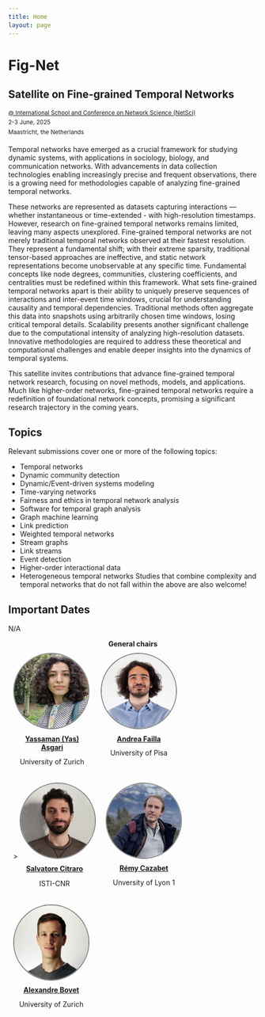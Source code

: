 ```yaml
---
title: Home
layout: page
---
```


# Fig-Net
## Satellite on Fine-grained Temporal Networks 
<sup>[@ International School and Conference on Network Science (NetSci)](https://netsci2025.github.io/)</sup><br>
<sup>2-3 June, 2025</sup><br>
<sup>Maastricht, the Netherlands</sup>

Temporal networks have emerged as a crucial framework for studying dynamic systems, with applications in sociology, biology, and communication networks. With advancements in data collection technologies enabling increasingly precise and frequent observations, there is a growing need for methodologies capable of analyzing fine-grained temporal networks.

These networks are represented as datasets capturing interactions — whether instantaneous or time-extended - with high-resolution timestamps. However, research on fine-grained temporal networks remains limited, leaving many aspects unexplored. Fine-grained temporal networks are not merely traditional temporal networks observed at their fastest resolution. They represent a fundamental shift; with their extreme sparsity, traditional tensor-based approaches are ineffective, and static network representations become unobservable at any specific time. Fundamental concepts like node degrees, communities, clustering coefficients, and centralities must be redefined within this framework. What sets fine-grained temporal networks apart is their ability to uniquely preserve sequences of interactions and inter-event time windows, crucial for understanding causality and temporal dependencies. Traditional methods often aggregate this data into snapshots using arbitrarily chosen time windows, losing critical temporal details. Scalability presents another significant challenge due to the computational intensity of analyzing high-resolution datasets. Innovative methodologies are required to address these theoretical and computational challenges and enable deeper insights into the dynamics of temporal systems.

This satellite invites contributions that advance fine-grained temporal network research, focusing on novel methods, models, and applications. Much like higher-order networks, fine-grained temporal networks require a redefinition of foundational network concepts, promising a significant research trajectory in the coming years. 

## Topics 
Relevant submissions cover one or more of the following topics:
- Temporal networks  
- Dynamic community detection
- Dynamic/Event-driven systems modeling  
- Time-varying networks  
- Fairness and ethics in temporal network analysis
- Software for temporal graph analysis
- Graph machine learning
- Link prediction
- Weighted temporal networks
- Stream graphs
- Link streams
- Event detection
- Higher-order interactional data
- Heterogeneous temporal networks
Studies that combine complexity and temporal networks that do not fall within the above are also welcome!


## Important Dates
N/A









<div style="width: 100%; text-align: center"> 
<b>General chairs</b>
</div> 
<div style="float: left; margin: 10px">
<a href="https://www.yasasgari.com/">
  <img src="images/asgari.png" style="border: 2px solid gray; width: 150px; height: 150px; background-size: cover; border-radius: 50%;">
  </a>
  <span style="display: block; padding: 5%; text-align: center;"><a href="https://www.yasasgari.com/"><b>Yassaman (Yas) Asgari</b></a></span>
  <span style="display: block; margin-top: -10px; text-align: center;"><p>University of Zurich</p></span>
</div>
<div style="float: left; margin: 10px">
<a href="https://linktr.ee/andreafailla">
  <img src="images/failla.png" style="border: 2px solid gray; width: 150px; height: 150px; background-size: cover; border-radius: 50%;">
  </a>
  <span style="display: block; padding: 5%; text-align: center;"><a href="https://linktr.ee/andreafailla"><b>Andrea Failla</b></a></span>
  <span style="display: block; margin-top: -10px; text-align: center;"><p>University of Pisa</p></span>
</div>
<div style="clear: both;"></div>
<div style="float: left; margin: 10px">>
<a href="https://pages.di.unipi.it/citraro/">
  <img src="images/Citraro.jpeg" style="border: 2px solid gray; width: 150px; height: 150px; background-size: cover; border-radius: 50%;">
  </a>
  <span style="display: block; padding: 5%; text-align: center;"><a href="https://pages.di.unipi.it/citraro/"><b>Salvatore Citraro</b></a></span>
  <span style="display: block; margin-top: -10px; text-align: center;"><p>ISTI-CNR</p></span>
</div>
<div style="float: left; margin: 10px">
<a href="https://cazabetremy.fr/">
  <img src="images/cazabet.png" style="border: 2px solid gray; width: 150px; height: 150px; background-size: cover; border-radius: 50%;">
  </a>
  <span style="display: block; padding: 5%; text-align: center;"><a href="https://cazabetremy.fr/"><b>Rémy Cazabet</b></a></span>
  <span style="display: block; margin-top: -10px; text-align: center;"><p>Unversity of Lyon 1</p></span>
</div>
<div style="clear: both;"></div>
<div style="float: left; margin: 10px">
<a href="https://alexbovet.github.io/">
  <img src="images/bovet.jpg" style="border: 2px solid gray; width: 150px; height: 150px; background-size: cover; border-radius: 50%;">
  </a>
  <span style="display: block; padding: 5%; text-align: center;"><a href="https://alexbovet.github.io/"><b>Alexandre Bovet</b></a></span>
  <span style="display: block; margin-top: -10px; text-align: center;"><p>University of Zurich</p></span>
</div>
</div>
<div style="clear: both;"></div> 
</div>
